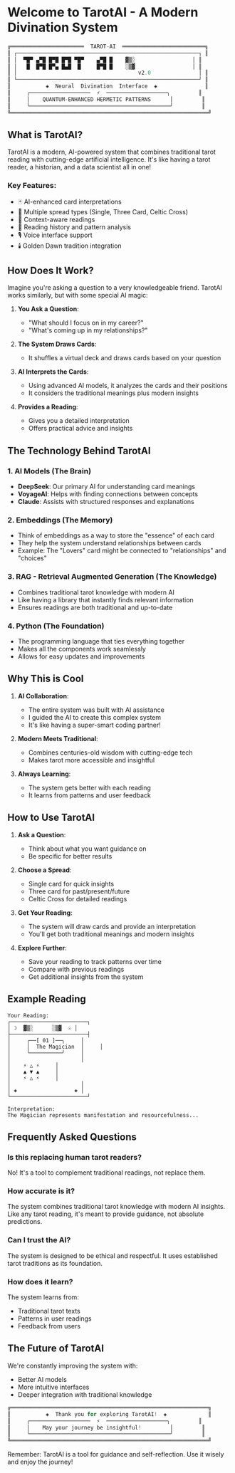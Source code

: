 # Welcome to TarotAI - A Modern Divination System

```python
╔═══════════════════════  TAROT-AI  ══════════════════════════╗
║ ┌─────────────────────────────────────────────────────────┐ ║
║ │  ▀█▀ ▄▀█ █▀█ █▀█ ▀█▀    ▄▀█ █    ▓▒░                  │ ║
║ │   █  █▀█ █▀▄ █▄█  █     █▀█ █    ░▒▓                  │ ║
║ │                                      v2.0               │ ║
║ └─────────────────────────────────────────────────────────┘ ║
║           ◈  Neural  Divination  Interface  ◈               ║
║     ╭───────────────────  ⚡  ───────────────────╮         ║
║     │    QUANTUM-ENHANCED HERMETIC PATTERNS      │         ║
║     ╰────────────────────────────────────────────╯         ║
╚══════════════════════════════════════════════════════════════╝
```

## What is TarotAI?

TarotAI is a modern, AI-powered system that combines traditional tarot reading with cutting-edge artificial intelligence. It's like having a tarot reader, a historian, and a data scientist all in one!

### Key Features:
- 🃏 AI-enhanced card interpretations
- 🌟 Multiple spread types (Single, Three Card, Celtic Cross)
- 🔮 Context-aware readings
- 📜 Reading history and pattern analysis
- 🎙️ Voice interface support
- 🕯️ Golden Dawn tradition integration

## How Does It Work?

Imagine you're asking a question to a very knowledgeable friend. TarotAI works similarly, but with some special AI magic:

1. **You Ask a Question**: 
   - "What should I focus on in my career?"
   - "What's coming up in my relationships?"

2. **The System Draws Cards**:
   - It shuffles a virtual deck and draws cards based on your question

3. **AI Interprets the Cards**:
   - Using advanced AI models, it analyzes the cards and their positions
   - It considers the traditional meanings plus modern insights

4. **Provides a Reading**:
   - Gives you a detailed interpretation
   - Offers practical advice and insights

## The Technology Behind TarotAI

### 1. AI Models (The Brain)
- **DeepSeek**: Our primary AI for understanding card meanings
- **VoyageAI**: Helps with finding connections between concepts
- **Claude**: Assists with structured responses and explanations

### 2. Embeddings (The Memory)
- Think of embeddings as a way to store the "essence" of each card
- They help the system understand relationships between cards
- Example: The "Lovers" card might be connected to "relationships" and "choices"

### 3. RAG - Retrieval Augmented Generation (The Knowledge)
- Combines traditional tarot knowledge with modern AI
- Like having a library that instantly finds relevant information
- Ensures readings are both traditional and up-to-date

### 4. Python (The Foundation)
- The programming language that ties everything together
- Makes all the components work seamlessly
- Allows for easy updates and improvements

## Why This is Cool

1. **AI Collaboration**:
   - The entire system was built with AI assistance
   - I guided the AI to create this complex system
   - It's like having a super-smart coding partner!

2. **Modern Meets Traditional**:
   - Combines centuries-old wisdom with cutting-edge tech
   - Makes tarot more accessible and insightful

3. **Always Learning**:
   - The system gets better with each reading
   - It learns from patterns and user feedback

## How to Use TarotAI

1. **Ask a Question**:
   - Think about what you want guidance on
   - Be specific for better results

2. **Choose a Spread**:
   - Single card for quick insights
   - Three card for past/present/future
   - Celtic Cross for detailed readings

3. **Get Your Reading**:
   - The system will draw cards and provide an interpretation
   - You'll get both traditional meanings and modern insights

4. **Explore Further**:
   - Save your reading to track patterns over time
   - Compare with previous readings
   - Get additional insights from the system

## Example Reading

```plaintext
Your Reading:
┌────────────────────────┐
│ ☽  ▓▒░      ░▒▓  ☉ │
├────────────────────────┤
│     ╭──[ 01 ]──╮     │
│     │  The Magician  │     │
│     ╰──────────╯     │
│                      │
│    ⚡ △ ⚡     │
│    ▲ ▼ ▲     │
│    ⚡ △ ⚡     │
│                      │
│ ◈                  ◈ │
└────────────────────────┘

Interpretation:
The Magician represents manifestation and resourcefulness...
```

## Frequently Asked Questions

### Is this replacing human tarot readers?
No! It's a tool to complement traditional readings, not replace them.

### How accurate is it?
The system combines traditional tarot knowledge with modern AI insights. Like any tarot reading, it's meant to provide guidance, not absolute predictions.

### Can I trust the AI?
The system is designed to be ethical and respectful. It uses established tarot traditions as its foundation.

### How does it learn?
The system learns from:
- Traditional tarot texts
- Patterns in user readings
- Feedback from users

## The Future of TarotAI

We're constantly improving the system with:
- Better AI models
- More intuitive interfaces
- Deeper integration with traditional knowledge

```python
╔══════════════════════════════════════════════════════════════╗
║           ◈  Thank you for exploring TarotAI!  ◈             ║
║     ╭───────────────────  ⚡  ───────────────────╮         ║
║     │    May your journey be insightful!         │         ║
║     ╰────────────────────────────────────────────╯         ║
╚══════════════════════════════════════════════════════════════╝
```

Remember: TarotAI is a tool for guidance and self-reflection. Use it wisely and enjoy the journey!
